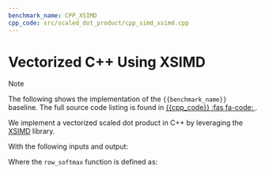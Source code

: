```yaml
---
benchmark_name: CPP_XSIMD
cpp_code: src/scaled_dot_product/cpp_simd_xsimd.cpp
---
```

# Vectorized C++ Using XSIMD

> [!Note]
> The following shows the implementation of the `{{benchmark_name}}` baseline.
> The full source code listing is found in [{{cpp_code}} :fas fa-code: ]({{cpp_code}}). 

We implement a vectorized scaled dot product in C++ by leveraging the [XSIMD](https://github.com/xtensor-stack/xsimd) library.

[](cpp_simd_xsimd.cpp ':include :type=code cpp :fragment=scaled-dot-product')

With the following inputs and output:

[](cpp_simd_xsimd.cpp ':include :type=code cpp :fragment=declare-io')
 

Where the `row_softmax` function is defined as:

[](cpp_simd_xsimd.cpp ':include :type=code cpp :fragment=row-softmax')